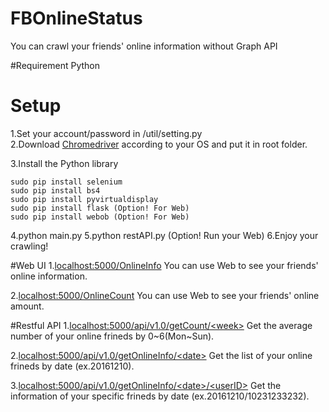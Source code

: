 # FBOnlineStatus
You can crawl your friends' online information without Graph API

#Requirement
Python

# Setup
1.Set your account/password in /util/setting.py  
2.Download [Chromedriver](https://chromedriver.storage.googleapis.com/index.html?path=2.26/) according to your OS and put it in root folder.

3.Install the Python library
```
sudo pip install selenium
sudo pip install bs4
sudo pip install pyvirtualdisplay
sudo pip install flask (Option! For Web)
sudo pip install webob (Option! For Web)

```
4.python main.py
5.python restAPI.py (Option! Run your Web)
6.Enjoy your crawling!
  

#Web UI
1.[localhost:5000/OnlineInfo](http:localhost:5000/OnlineInfo)
You can use Web to see your friends' online information.

2.[localhost:5000/OnlineCount](http:localhost:5000/OnlineCount)
You can use Web to see your friends' online amount.

#Restful API
1.[localhost:5000/api/v1.0/getCount/\<week>]()
Get the average number of your online frineds by 0~6(Mon~Sun).

2.[localhost:5000/api/v1.0/getOnlineInfo/\<date>]()
Get the list of your online frineds by date (ex.20161210).

3.[localhost:5000/api/v1.0/getOnlineInfo/\<date>/\<userID>]()
Get the information of your specific frineds by date (ex.20161210/10231233232).

